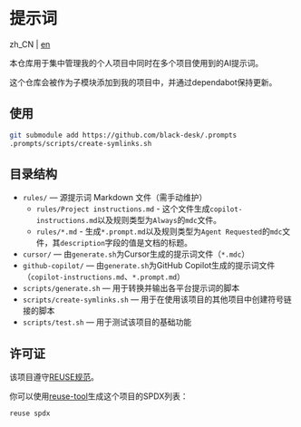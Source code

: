 <!--
SPDX-FileCopyrightText: 2025 Chen Linxuan <me@black-desk.cn>

SPDX-License-Identifier: MIT
-->

# 提示词

zh_CN | [en](./README.md)

本仓库用于集中管理我的个人项目中同时在多个项目使用到的AI提示词。

这个仓库会被作为子模块添加到我的项目中，并通过dependabot保持更新。

## 使用

```bash
git submodule add https://github.com/black-desk/.prompts
.prompts/scripts/create-symlinks.sh
```

## 目录结构

- `rules/` —
  源提示词 Markdown 文件（需手动维护）
  - `rules/Project instructions.md` -
    这个文件生成`copilot-instructions.md`以及规则类型为`Always`的`mdc`文件。
  - `rules/*.md` -
    生成`*.prompt.md`以及规则类型为`Agent Requested`的`mdc`文件，其`description`字段的值是文档的标题。
- `cursor/` —
  由`generate.sh`为Cursor生成的提示词文件（`*.mdc`）
- `github-copilot/` —
  由`generate.sh`为GitHub Copilot生成的提示词文件（`copilot-instructions.md`、`*.prompt.md`）
- `scripts/generate.sh` — 用于转换并输出各平台提示词的脚本
- `scripts/create-symlinks.sh` — 用于在使用该项目的其他项目中创建符号链接的脚本
- `scripts/test.sh` — 用于测试该项目的基础功能

## 许可证

该项目遵守[REUSE规范](https://reuse.software/spec-3.3/)。

你可以使用[reuse-tool](https://github.com/fsfe/reuse-tool)生成这个项目的SPDX列表：

```bash
reuse spdx
```
